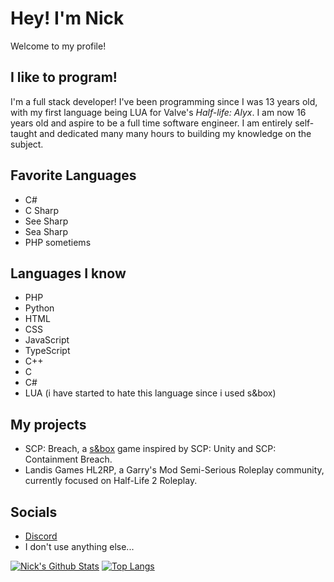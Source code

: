 # Hey! I'm Nick
Welcome to my profile!

## I like to program!
I'm a full stack developer! I've been programming since I was 13 years old, with my first language being LUA for Valve's *Half-life: Alyx*. I am now 16 years old and aspire to be a full time software engineer. I am entirely self-taught and dedicated many many hours to building my knowledge on the subject.

## Favorite Languages
- C#
- C Sharp
- See Sharp
- Sea Sharp
- PHP sometiems

## Languages I know
- PHP
- Python
- HTML
- CSS
- JavaScript
- TypeScript
- C++
- C
- C#
- LUA (i have started to hate this language since i used s&box)

## My projects
- SCP: Breach, a [s&box](https://sbox.facepunch.com/news) game inspired by SCP: Unity and SCP: Containment Breach.
- Landis Games HL2RP, a Garry's Mod Semi-Serious Roleplay community, currently focused on Half-Life 2 Roleplay.

## Socials
- [Discord](discord.gg/landis)
- I don't use anything else...

[![Nick's Github Stats](https://github-readme-stats.vercel.app/api?username=urnotnick&theme=react&show_icons=1&include_all_commits=1&count_private=1)](https://github.com/anuraghazra/github-readme-stats)
[![Top Langs](https://github-readme-stats.vercel.app/api/top-langs/?username=urnotnick&theme=react&layout=compact&langs_count=10)](https://github.com/anuraghazra/github-readme-stats)

